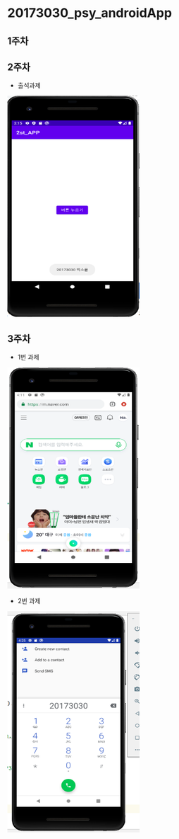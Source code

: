 # 20173030_psy_androidApp

## 1주차 

## 2주차    
  - 출석과제 
  
<img width="300" height="500" src="./png/캡스톤2주차과제.png"></img>


## 3주차 
   - 1번 과제


 <img width="300" height="500" src="./png/네이버 화면.PNG"></img>

   - 2번 과제
   
   
  <img width="300" height="500" src="./png/전화화면.PNG"></img>



  

  

